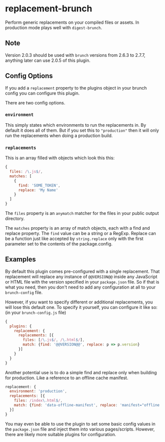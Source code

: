 # replacement-brunch

Perform generic replacements on your compiled files or assets. In production mode plays well with `digest-brunch`.

## Note

Version 2.0.3 should be used with `brunch` versions from 2.6.3 to 2.7.7, anything later can use 2.0.5 of this plugin.

## Config Options

If you add a `replacement` property to the plugins object in your brunch config you can configure this plugin.

There are two config options.

### `environment`

This simply states which environments to run the replacements in. By default it does all of them. But if you set this to `"production"` then it will only run the replacements when doing a production build.

### `replacements`

This is an array filled with objects which look this this:

```js
{
  files: /\.js$/,
  matches: [
    {
      find: 'SOME_TOKEN',
      replace: 'My Name'
    }
  ]
}
```

The `files` property is an `anymatch` matcher for the files in your public output directory.

The `matches` property is an array of match objects, each with a find and replace property. The `find` value can be a string or a RegExp. Replace can be a function just like accepted by `string.replace` only with the first parameter set to the contents of the package.config.

## Examples

By default this plugin comes pre-configured with a single replacement. That replacement will replace any instance of `@@VERSION@@` inside any JavaScript or HTML file with the version specified in your `package.json` file. So if that is what you need, then you don't need to add any configuration at all to your `brunch-config` file.

However, if you want to specify different or additional replacements, you will lose this default one. To specify it yourself, you can configure it like so: (in your `brunch-config.js` file)

```js
{
  plugins: {
    replacement: {
      replacements: [{
        files: [/\.js$/, /\.html$/],
        match: {find: '@@VERSION@@', replace: p => p.version}
      }]
    }
  }
}
```

Another potential use is to do a simple find and replace only when building for production. Like a reference to an offline cache manifest.

```js
replacement: {
  environment: 'production',
  replacements: [{
    files: /index\.html$/,
    match: {find: 'data-offline-manifest', replace: 'manifest="offline.appcache"'}
  }]
}
```

You may even be able to use the plugin to set some basic config values in the `package.json` file and inject them into various pages/scripts. However, there are likely more suitable plugins for configuration.
